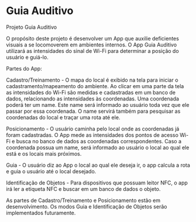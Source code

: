 # Guia Auditivo

Projeto Guia Auditivo

O propósito deste projeto é desenvolver um App que auxilie deficientes visuais a se locomoverem em ambientes internos.
O App Guia Auditivo utilizará as intensidades do sinal de Wi-Fi para determinar a posição do usuário e guiá-lo.

Partes do App:

Cadastro/Treinamento - O mapa do local é exibido na tela para iniciar o cadastramento/mapeamento do ambiente. Ao clicar em uma parte da tela as intensidades do Wi-Fi são medidas e cadastradas em um banco de dados, relacionando as intensidades às coordenadas.
Uma coordenada poderá ter um name. Este name será informado ao usuário toda vez que ele passar por essa coordenada. O name servirá também para pesquisar as coordenadas do local e traçar uma rota até ele.

Posicionamento - O usuário caminha pelo local onde as coordenadas já foram cadastradas. O App mede as intensidades dos pontos de acesso Wi-Fi e busca no banco de dados as coordenadas correspondentes. Caso a coordenada possua um name, será informado ao usuário o local ao qual ele está e os locais mais próximos.

Guia - O usuário diz ao App o local ao qual ele deseja ir, o app calcula a rota e guia o usuário até o local desejado.

Identificação de Objetos - Para dispositivos que possuam leitor NFC, o app irá ler a etiqueta NFC e buscar em um banco de dados o objeto.

As partes de Cadastro/Treinamento e Posicionamento estão em desenvolvimento. Os modos Guia e Identificação de Objetos serão implementados futuramente.
